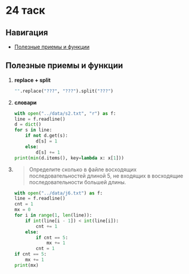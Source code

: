 # 24 таск
## Навигация
- [Полезные приемы и функции](#полезные-приемы-и-функции)

## Полезные приемы и функции
1. **replace + split**
    ```python
    "".replace("???", "???").split("???")
    ```
2. **словари**
    ```python
    with open("../data/s2.txt", "r") as f:
    line = f.readline()
    d = dict()
    for s in line:
        if not d.get(s):
            d[s] = 1
        else:
            d[s] += 1
    print(min(d.items(), key=lambda x: x[1]))
    ```
3. > Определите сколько в файле восходящих последовательностей длиной 5, не входящих в восходящие последовательности большей длины.
    ```python
   with open("../data/j6.txt") as f:
    line = f.readline()
    cnt = 1
    mx = 0
    for i in range(1, len(line)):
        if int(line[i - 1]) < int(line[i]):
            cnt += 1
        else:
            if cnt == 5:
                mx += 1
            cnt = 1
    if cnt == 5:
        mx += 1
    print(mx)
    ```
